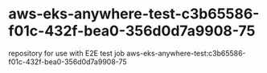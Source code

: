 # aws-eks-anywhere-test-c3b65586-f01c-432f-bea0-356d0d7a9908-75
repository for use with E2E test job aws-eks-anywhere-test:c3b65586-f01c-432f-bea0-356d0d7a9908-75
